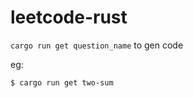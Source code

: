 # leetcode-rust

`cargo run get question_name` to gen code

eg:

```bash
$ cargo run get two-sum
```
